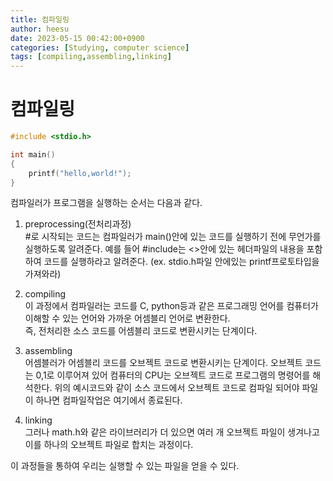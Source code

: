 ```yaml
---
title: 컴파일링
author: heesu
date: 2023-05-15 00:42:00+0900
categories: [Studying, computer science]
tags: [compiling,assembling,linking]
---
```

# 컴파일링
```C
#include <stdio.h>

int main()
{
    printf("hello,world!");
}
```
컴파일러가 프로그램을 실행하는 순서는 다음과 같다.
1. preprocessing(전처리과정)<br>
#로 시작되는 코드는 컴파일러가 main()안에 있는 코드를 실행하기 전에 무언가를 실행하도록 알려준다. 예를 들어 #include는 <>안에 있는 헤더파일의 내용을 포함하여 코드를 실행하라고 알려준다. (ex. stdio.h파일 안에있는 printf프로토타입을 가져와라)<br>

2. compiling<br>
이 과정에서 컴파일러는 코드를 C, python등과 같은 프로그래밍 언어를 컴퓨터가 이해할 수 있는 언어와 가까운 어셈블리 언어로 변환한다. <br>
즉, 전처리한 소스 코드를 어셈블리 코드로 변환시키는 단계이다.<br>

3. assembling<br>
어셈블러가 어셈블리 코드를 오브젝트 코드로 변환시키는 단계이다. 오브젝트 코드는 0,1로 이루어져 있어 컴퓨터의 CPU는 오브젝트 코드로 프로그램의 명령어를 해석한다. 위의 예시코드와 같이 소스 코드에서 오브젝트 코드로 컴파일 되어야 파일이 하나면 컴파일작업은 여기에서 종료된다.<br>

4. linking<br>
그러나 math.h와 같은 라이브러리가 더 있으면 여러 개 오브젝트 파일이 생겨나고 이를 하나의 오브젝트 파일로 합치는 과정이다. <br>

이 과정들을 통하여 우리는 실행할 수 있는 파일을 얻을 수 있다.
